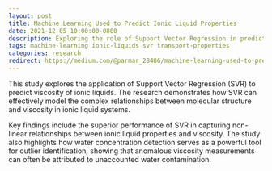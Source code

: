 ```yaml
---
layout: post
title: Machine Learning Used to Predict Ionic Liquid Properties
date: 2021-12-05 10:00:00-0800
description: Exploring the role of Support Vector Regression in predicting viscosity of ionic liquids and detecting outliers through water concentration analysis
tags: machine-learning ionic-liquids svr transport-properties
categories: research
redirect: https://medium.com/@parmar_28486/machine-learning-used-to-predict-ionic-liquid-properties-261870b4abed
---
```


This study explores the application of Support Vector Regression (SVR) to predict viscosity of ionic liquids. The research demonstrates how SVR can effectively model the complex relationships between molecular structure and viscosity in ionic liquid systems.

Key findings include the superior performance of SVR in capturing non-linear relationships between ionic liquid properties and viscosity. The study also highlights how water concentration detection serves as a powerful tool for outlier identification, showing that anomalous viscosity measurements can often be attributed to unaccounted water contamination.